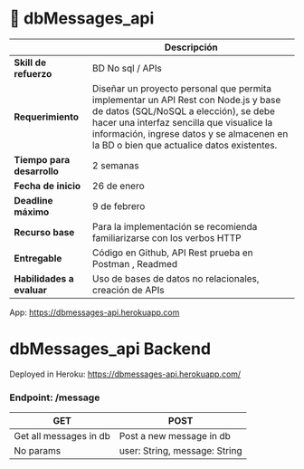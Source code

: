 # 💾 dbMessages_api

|    | Descripción  |
| ------------- | ------------- |
| **Skill de refuerzo**  | BD No sql / APIs  |
| **Requerimiento**  | Diseñar un proyecto personal que permita implementar un API Rest con Node.js y base de datos (SQL/NoSQL a elección), se debe hacer una interfaz sencilla que visualice la información, ingrese datos y se almacenen en la BD o bien que actualice datos existentes.|
| **Tiempo para desarrollo**  | 2 semanas  |
| **Fecha de inicio** | 26 de enero  |
| **Deadline máximo**  |  9 de febrero |
| **Recurso base**  | Para la implementación se recomienda familiarizarse con los verbos HTTP  |
| **Entregable**  | Código en Github, API Rest prueba en Postman , Readmed |
| **Habilidades a evaluar**  | Uso de bases de datos no relacionales, creación de APIs |

App: https://dbmessages-api.herokuapp.com

# dbMessages_api Backend
Deployed in Heroku: https://dbmessages-api.herokuapp.com/

### Endpoint: /message

| GET  | POST |
| ------------- | ------------- |
| Get all messages in db  |  Post a new message in db |
| No params  | user: String, message: String |
